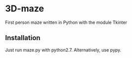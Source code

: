 3D-maze
=======

First person maze written in Python with the module Tkinter

Installation
------------
Just run maze.py with python2.7.  Alternatively, use pypy.


